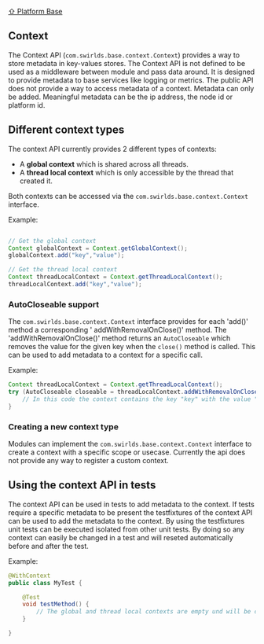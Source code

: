 [⇧ Platform Base](../base.md)

## Context

The Context API (`com.swirlds.base.context.Context`) provides a way to store metadata in key-values stores. The Context
API is not defined to be used as a middleware between module and pass data around. It is designed to provide metadata to
base services like logging or metrics. The public API does not provide a way to access metadata of a context. Metadata
can only be added. Meaningful metadata can be the ip address, the node id or platform id.

## Different context types

The context API currently provides 2 different types of contexts:

- A **global context** which is shared across all threads.
- A **thread local context** which is only accessible by the thread that created it.

Both contexts can be accessed via the `com.swirlds.base.context.Context` interface.

Example:

[@formatter:off]: # (disable the code formatter for this section)

```java

// Get the global context
Context globalContext = Context.getGlobalContext();
globalContext.add("key","value");

// Get the thread local context
Context threadLocalContext = Context.getThreadLocalContext();
threadLocalContext.add("key","value");
```

[@formatter:on]: # (enable the code formatter for this section)

### AutoCloseable support

The `com.swirlds.base.context.Context` interface provides for each 'add()' method a corresponding '
addWithRemovalOnClose()' method. The 'addWithRemovalOnClose()' method returns an `AutoCloseable` which removes the value
for the given key when the `close()` method is called. This can be used to add metadata to a context for a specific
call.

Example:

[@formatter:off]: # (disable the code formatter for this section)

```java
Context threadLocalContext = Context.getThreadLocalContext();
try (AutoCloseable closeable = threadLocalContext.addWithRemovalOnClose("key", "value")) {
    // In this code the context contains the key "key" with the value "value"
}
```

[@formatter:on]: # (enable the code formatter for this section)

### Creating a new context type

Modules can implement the `com.swirlds.base.context.Context` interface to create a context with a specific scope or
usecase. Currently the api does not provide any way to register a custom context.

## Using the context API in tests

The context API can be used in tests to add metadata to the context. If tests require a specific metadata to be present
the testfixtures of the context API can be used to add the metadata to the context. By using the testfixtures unit tests
can be executed isolated from other unit tests. By doing so any context can easily be changed in a test and will
reseted automatically before and after the test.

Example:

[@formatter:off]: # (disable the code formatter for this section)

```java
@WithContext
public class MyTest {

    @Test
    void testMethod() {
        // The global and thread local contexts are empty und will be cleared after the test
    }

}
```

[@formatter:on]: # (enable the code formatter for this section)

